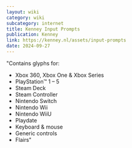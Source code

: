 ```yaml
---
layout: wiki
category: wiki
subcategory: internet
title: Kenney Input Prompts
publication: Kenney
link: https://kenney.nl/assets/input-prompts
date: 2024-09-27
---
```


"Contains glyphs for:

* Xbox 360, Xbox One & Xbox Series
* PlayStation™ 1 – 5
* Steam Deck
* Steam Controller
* Nintendo Switch
* Nintendo Wii
* Nintendo WiiU
* Playdate
* Keyboard & mouse
* Generic controls
* Flairs"
